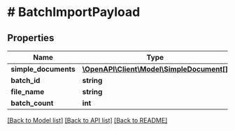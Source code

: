 # # BatchImportPayload

## Properties

Name | Type | Description | Notes
------------ | ------------- | ------------- | -------------
**simple_documents** | [**\OpenAPI\Client\Model\SimpleDocument[]**](SimpleDocument.md) |  | [optional]
**batch_id** | **string** |  | [optional]
**file_name** | **string** |  | [optional]
**batch_count** | **int** |  | [optional]

[[Back to Model list]](../../README.md#models) [[Back to API list]](../../README.md#endpoints) [[Back to README]](../../README.md)
